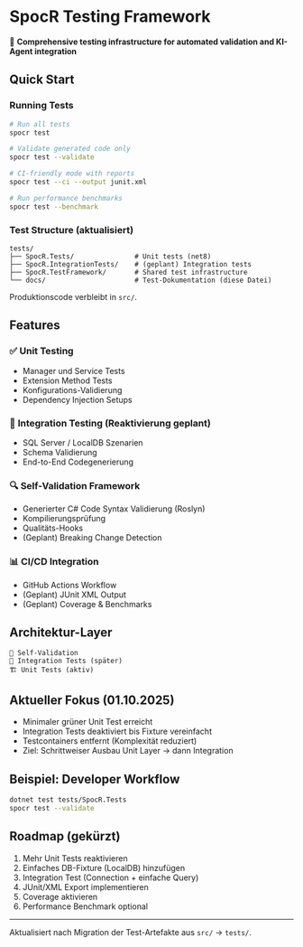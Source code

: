 # SpocR Testing Framework

🧪 **Comprehensive testing infrastructure for automated validation and KI-Agent integration**

## Quick Start

### Running Tests

```bash
# Run all tests
spocr test

# Validate generated code only
spocr test --validate

# CI-friendly mode with reports
spocr test --ci --output junit.xml

# Run performance benchmarks
spocr test --benchmark
```

### Test Structure (aktualisiert)

```
tests/
├── SpocR.Tests/               # Unit tests (net8)
├── SpocR.IntegrationTests/    # (geplant) Integration tests
├── SpocR.TestFramework/       # Shared test infrastructure
└── docs/                      # Test-Dokumentation (diese Datei)
```

Produktionscode verbleibt in `src/`.

## Features

### ✅ **Unit Testing**
- Manager und Service Tests
- Extension Method Tests
- Konfigurations-Validierung
- Dependency Injection Setups

### 🔗 **Integration Testing** (Reaktivierung geplant)
- SQL Server / LocalDB Szenarien
- Schema Validierung
- End-to-End Codegenerierung

### 🔍 **Self-Validation Framework**
- Generierter C# Code Syntax Validierung (Roslyn)
- Kompilierungsprüfung
- Qualitäts-Hooks
- (Geplant) Breaking Change Detection

### 📊 **CI/CD Integration**
- GitHub Actions Workflow
- (Geplant) JUnit XML Output
- (Geplant) Coverage & Benchmarks

## Architektur-Layer

```
🔄 Self-Validation
🧪 Integration Tests (später)
🏗️ Unit Tests (aktiv)
```

## Aktueller Fokus (01.10.2025)

- Minimaler grüner Unit Test erreicht
- Integration Tests deaktiviert bis Fixture vereinfacht
- Testcontainers entfernt (Komplexität reduziert)
- Ziel: Schrittweiser Ausbau Unit Layer → dann Integration

## Beispiel: Developer Workflow

```bash
dotnet test tests/SpocR.Tests
spocr test --validate
```

## Roadmap (gekürzt)

1. Mehr Unit Tests reaktivieren
2. Einfaches DB-Fixture (LocalDB) hinzufügen
3. Integration Test (Connection + einfache Query)
4. JUnit/XML Export implementieren
5. Coverage aktivieren
6. Performance Benchmark optional

---
Aktualisiert nach Migration der Test-Artefakte aus `src/` → `tests/`.